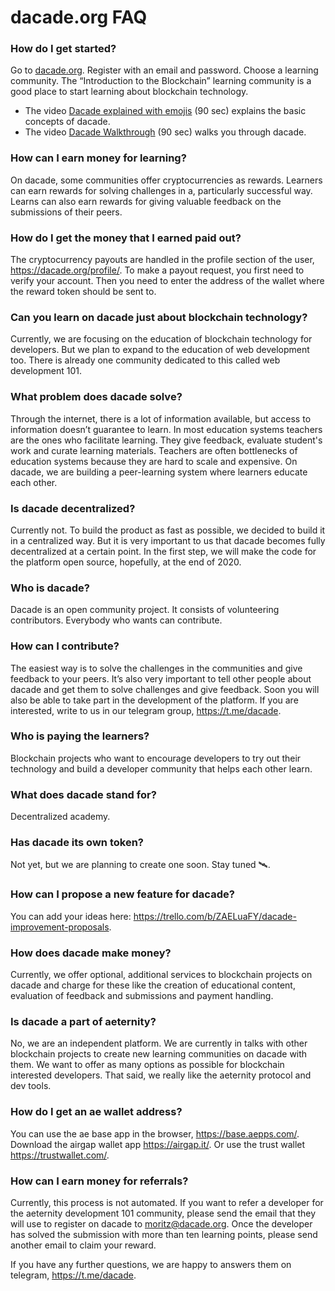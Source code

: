 # dacade.org FAQ

### How do I get started?
Go to [dacade.org](https://dacade.org). Register with an email and password. Choose a learning community. The “Introduction to the Blockchain” learning community is a good place to start learning about blockchain technology.

- The video [Dacade explained with emojis](https://www.youtube.com/watch?v=w5Lru6t2O4s) (90 sec) explains the basic concepts of dacade.
- The video [Dacade Walkthrough](https://www.youtube.com/watch?v=3eRRGCceoaA) (90 sec) walks you through dacade.

### How can I earn money for learning?
On dacade, some communities offer cryptocurrencies as rewards. Learners can earn rewards for solving challenges in a, particularly successful way. Learns can also earn rewards for giving valuable feedback on the submissions of their peers.

### How do I get the money that I earned paid out?
The cryptocurrency payouts are handled in the profile section of the user, https://dacade.org/profile/. To make a payout request, you first need to verify your account. Then you need to enter the address of the wallet where the reward token should be sent to.

### Can you learn on dacade just about blockchain technology?
Currently, we are focusing on the education of blockchain technology for developers. But we plan to expand to the education of web development too. There is already one community dedicated to this called web development 101.

### What problem does dacade solve?
Through the internet, there is a lot of information available, but access to information doesn’t guarantee to learn. In most education systems teachers are the ones who facilitate learning. They give feedback, evaluate student's work and curate learning materials. Teachers are often bottlenecks of education systems because they are hard to scale and expensive. On dacade, we are building a peer-learning system where learners educate each other.

### Is dacade decentralized?
Currently not. To build the product as fast as possible, we decided to build it in a centralized way. But it is very important to us that dacade becomes fully decentralized at a certain point. In the first step, we will make the code for the platform open source, hopefully, at the end of 2020.

### Who is dacade?
Dacade is an open community project. It consists of volunteering contributors. Everybody who wants can contribute.

### How can I contribute?
The easiest way is to solve the challenges in the communities and give feedback to your peers. It’s also very important to tell other people about dacade and get them to solve challenges and give feedback. Soon you will also be able to take part in the development of the platform. If you are interested, write to us in our telegram group, https://t.me/dacade.

### Who is paying the learners?
Blockchain projects who want to encourage developers to try out their technology and build a developer community that helps each other learn.

### What does dacade stand for?
Decentralized academy.

### Has dacade its own token?
Not yet, but we are planning to create one soon. Stay tuned 🛰.

### How can I propose a new feature for dacade?
You can add your ideas here: https://trello.com/b/ZAELuaFY/dacade-improvement-proposals.

### How does dacade make money?
Currently, we offer optional, additional services to blockchain projects on dacade and charge for these like the creation of educational content, evaluation of feedback and submissions and payment handling. 

### Is dacade a part of aeternity?
No, we are an independent platform. We are currently in talks with other blockchain projects to create new learning communities on dacade with them. We want to offer as many options as possible for blockchain interested developers. That said, we really like the aeternity protocol and dev tools.

### How do I get an ae wallet address?
You can use the ae base app in the browser, https://base.aepps.com/. Download the airgap wallet app https://airgap.it/. Or use the trust wallet https://trustwallet.com/.

### How can I earn money for referrals?
Currently, this process is not automated. If you want to refer a developer for the aeternity development 101 community, please send the email that they will use to register on dacade to moritz@dacade.org. Once the developer has solved the submission with more than ten learning points, please send another email to claim your reward.

If you have any further questions, we are happy to answers them on telegram, https://t.me/dacade.
